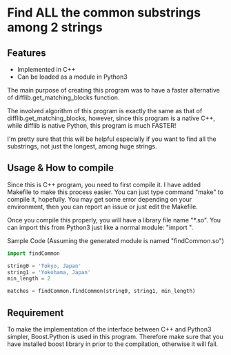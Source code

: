 # Find ALL the common substrings among 2 strings

## Features
 - Implemented in C++
 - Can be loaded as a module in Python3

 The main purpose of creating this program was to
 have a faster alternative of difflib.get_matching_blocks function.

 The involved algorithm of this program is exactly the same as that of difflib.get_matching_blocks,
 however, since this program is a native C++, while difflib is native Python, this program is much FASTER!

 I'm pretty sure that this will be helpful especially if you want to find all the substrings, not just the longest,
 among huge strings.

## Usage & How to compile
 Since this is C++ program, you need to first compile it.
 I have added Makefile to make this process easier. You can just type command "make" to compile it, hopefully.
 You may get some error depending on your environment, then you can report an issue or just edit the Makefile.

 Once you compile this properly, you will have a library file name "*.so".
 You can import this from Python3 just like a normal module: "import <MODULE NAME HERE>".

 Sample Code (Assuming the generated module is named "findCommon.so")
 ```python
 import findCommon

 string0 = 'Tokyo, Japan'
 string1 = 'Yokohama, Japan'
 min_length = 2

 matches = findCommon.findCommon(string0, string1, min_length)
 ```

## Requirement
 To make the implementation of the interface between C++ and Python3 simpler, Boost.Python is used in this program.
 Therefore make sure that you have installed boost library in prior to the compilation, otherwise it will fail.

